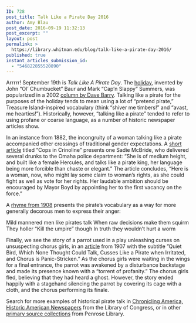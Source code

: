 ```yaml
---
ID: 728
post_title: Talk Like a Pirate Day 2016
author: Amy Blau
post_date: 2016-09-19 11:32:13
post_excerpt: ""
layout: post
permalink: >
  https://library.whitman.edu/blog/talk-like-a-pirate-day-2016/
published: true
instant_articles_submission_id:
  - "546822855520890"
---
```

Arrrrr! September 19th is <i>Talk Like A Pirate Day</i>. The <a href="http://talklikeapirate.com/wordpress/">holiday</a>, invented by John “Ol’ Chumbucket” Baur and Mark “Cap’n Slappy” Summers, was popularized in a 2002 <a href="http://www.miamiherald.com/living/liv-columns-blogs/dave-barry/article1928052.html">column by Dave Barry</a>. Talking like a pirate for the purposes of the holiday tends to mean using a lot of “pretend pirate,” Treasure Island-inspired vocabulary (think “shiver me timbers!” and “avast, me hearties!”). Historically, however, “talking like a pirate” tended to refer to using profane or coarse language, as a number of historic newspaper articles show.

In an instance from 1882, the incongruity of a woman talking like a pirate accompanied other crossings of traditional gender expectations. A <a href="http://chroniclingamerica.loc.gov/lccn/sn99021999/1882-12-28/ed-1/seq-8/">short article</a> titled “Cops in Crinoline” presents one Sadie McBride, who delivered several drunks to the Omaha police department: “She is of medium height, and built like a female Hercules, and talks like a pirate king, her language being more forcible than chaste or elegant.” The article concludes, “Here is a woman, now, who might lay some claim to woman’s rights, as she could fight as well as vote for her rights. Her laudable ambition should be encouraged by Mayor Boyd by appointing her to the first vacancy on the force.”
<p style="text-align: left;">A <a href="http://chroniclingamerica.loc.gov/lccn/sn85053157/1908-06-03/ed-1/seq-7/">rhyme from 1908</a> presents the pirate’s vocabulary as a way for more generally decorous men to express their anger:</p>
<p style="text-align: left;">Mild mannered men like pirates talk
When raw decisions make them squirm
They holler “Kill the umpire” though
In truth they wouldn’t hurt a worm</p>
Finally, we see the story of a parrot used in a play unleashing curses on unsuspecting chorus girls, in an <a href="http://chroniclingamerica.loc.gov/lccn/sn85042462/1907-06-28/ed-1/seq-5/">article</a> from 1907 with the subtitle ”Quiet Bird, Which None Thought Could Talk, Cusses Like a Pirate when Irritated, and Chorus is Panic-Stricken.” As the chorus girls were waiting in the wings for a final entrance, the parrot was awakened by a disturbance backstage and made its presence known with a “torrent of profanity.” The chorus girls fled, believing that they had heard a ghost. However, the story ended happily with a stagehand silencing the parrot by covering its cage with a cloth, and the chorus performing its finale.

Search for more examples of historical pirate talk in <a href="http://chroniclingamerica.loc.gov/">Chronicling America, Historic American Newspapers</a> from the Library of Congress, or in other <a href="http://libguides.whitman.edu/primarysources">primary source collections</a> from Penrose Library.
